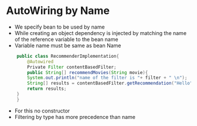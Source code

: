 # AutoWiring by Name
- We specify bean to be used by name
- While creating an object dependency is injected by matching the name of the reference variable to the bean name
- Variable name must be same as bean Name
```java
    public class RecommenderImplementation{
        @Autowired
        Private Filter contentBasedFilter;
        public String[] recommendMovies(String movie){
        System.out.println("name of the filter is "+ filter + " \n");
        String[] results = contentBasedFilter.getRecommendation("Hello");
        return results; 
    }
    }
```
- For this no constructor
- Filtering by type has more precedence than name
